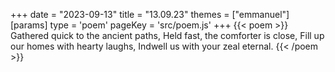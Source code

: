 +++
date = "2023-09-13"
title = "13.09.23"
themes = ["emmanuel"]
[params]
  type = 'poem'
  pageKey = 'src/poem.js'
+++
{{< poem >}}
Gathered quick to the ancient paths,
Held fast, the comforter is close,
Fill up our homes with hearty laughs,
Indwell us with your zeal eternal.
{{< /poem >}}